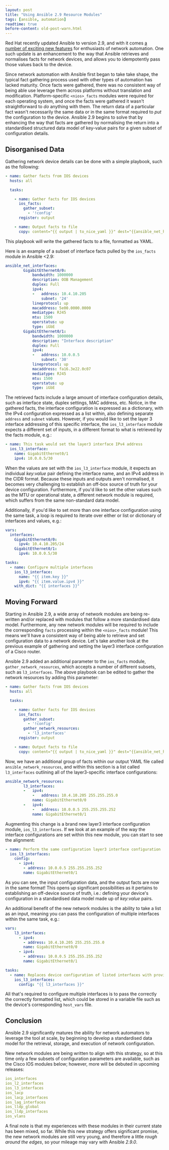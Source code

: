 ```yaml
---
layout: post
title: "Using Ansible 2.9 Resource Modules"
tags: [ansible, automation]
readtime: true
before-content: old-post-warn.html
---
```


Red Hat recently updated Ansible to version 2.9, and with it comes [a number of exciting new features](https://www.ansible.com/blog/network-features-coming-soon-in-ansible-engine-2.9) for enthusiasts of network automation. One such update is an enhancement to the way that Ansible retrieves and normalises facts for network devices, and allows you to idempotently pass those values back to the device.

Since network automation with Ansible first began to take take shape, the typical fact gathering process used with other types of automation has lacked maturity. Once facts were gathered, there was no consistent way of being able use leverage them across platforms without translation and modification. Platform-specific `<nios>_facts` modules were required for each operating system, and once the facts were gathered it wasn't straightforward to _do_ anything with them. The return data of a particular fact wasn't necessarily the same data or in the same format required to _put_ the configuration to the device. Ansible 2.9 begins to solve that by enhancing the way that facts are gathered by normalising the return into a standardised structured data model of key-value pairs for a given subset of configuration details.

## Disorganised Data

Gathering network device details can be done with a simple playbook, such as the following: 

```yaml
- name: Gather facts from IOS devices
  hosts: all

  tasks:

    - name: Gather facts for IOS devices
      ios_facts:
        gather_subset:
          - '!config'
      register: output

    - name: Output facts to file
      copy: content="{{ output | to_nice_yaml }}" dest="{{ansible_net_hostname}}_facts.yaml"
```

This playbook will write the gathered facts to a file, formatted as YAML.

Here is an example of a subset of interface facts pulled by the `ios_facts` module in Ansible <2.9:

```yaml
ansible_net_interfaces:
        GigabitEthernet0/0:
            bandwidth: 1000000
            description: OOB Management
            duplex: Full
            ipv4:
            -   address: 10.4.10.205
                subnet: '24'
            lineprotocol: up
            macaddress: 5e00.0000.0000
            mediatype: RJ45
            mtu: 1500
            operstatus: up
            type: iGbE
        GigabitEthernet0/1:
            bandwidth: 1000000
            description: "Interface description"
            duplex: Full
            ipv4:
            -   address: 10.0.0.5
                subnet: '30'
            lineprotocol: up
            macaddress: fa16.3e22.0c07
            mediatype: RJ45
            mtu: 1500
            operstatus: up
            type: iGbE
```

The retrieved facts include a large amount of interface configuration details, such as interface state, duplex settings, MAC address, etc. Notice, in the gathered facts, the interface configuration is expressed as a dictionary, with the IPv4 configuration expressed as a list within, also defining separate `address` and `subnet` values. However, if you would like to set the layer 3 interface addressing of this specific interface, the `ios_l3_interface` module expects a different set of inputs, in a different format to what is retrieved by the facts module, e.g.:

```yaml
- name: This task would set the layer3 interface IPv4 address
  ios_l3_interface:
    name: GigabitEthernet0/1
    ipv4: 10.0.0.5/30
```

When the values are set with the `ios_l3_interface` module, it expects an individual _key:value_ pair defining the interface name, and an IPv4 address in the CIDR format. Because these inputs and outputs aren't normalised, it becomes very challenging to establish an off-box source of truth for your device configuration. Furthermore, if you'd like to set the other values such as the MTU or operational state, a different network module is required, which suffers from the same non-standard data model.

Additionally, if you'd like to set more than one interface configuration using the same task, a loop is required to iterate over either or list or dictionary of interfaces and values, e.g.:

```yaml
vars:
  interfaces:
    GigabitEthernet0/0:
      ipv4: 10.4.10.205/24
    GigabitEthernet0/1:
      ipv4: 10.0.0.5/30

tasks:
  - name: Configure multiple interfaces
    ios_l3_interface:
      name: "{{ item.key }}"
      ipv4: "{{ item.value.ipv4 }}"
    with_dict: "{{ interfaces }}"
```

## Moving Forward

Starting in Ansible 2.9, a wide array of network modules are being re-written and/or replaced with modules that follow a more standardised data model. Furthermore, any new network modules will be required to include the corresponding `facts` processing within the `<nios>_facts` module! This means we'll have a consistent way of being able to retrieve and set configuration data to a network device. Let's take another look at the previous example of gathering and setting the layer3 interface configuration of a Cisco router.

Ansible 2.9 added an additional parameter to the `ios_facts` module, `gather_network_resources`, which accepts a number of different subsets, such as `l3_interfaces`. The above playbook can be edited to gather the network resources by adding this parameter:

```yaml
- name: Gather facts from IOS devices
  hosts: all

  tasks:

    - name: Gather facts for IOS devices
      ios_facts:
        gather_subset:
          - '!config'
        gather_network_resources:
          - 'l3_interfaces'
      register: output

    - name: Output facts to file
      copy: content="{{ output | to_nice_yaml }}" dest="{{ansible_net_hostname}}_facts.yaml"
```

Now, we have an additional group of facts within our output YAML file called `ansible_network_resources`, and within this section is a list called `l3_interfaces` outlining all of the layer3-specific interface configurations:

```yaml
ansible_network_resources:
        l3_interfaces:
        -   ipv4:
            -   address: 10.4.10.205 255.255.255.0
            name: GigabitEthernet0/0
        -   ipv4:
            -   address: 10.0.0.5 255.255.255.252
            name: GigabitEthernet0/1
```

Augmenting this change is a brand new layer3 interface configuration module, `ios_l3_interfaces`. If we look at an example of the way the interface configurations are set within this new module, you can start to see the alignment:

```yaml
- name: Perform the same configuration layer3 interface configuration
  ios_l3_interfaces:
    config:
      - ipv4:
        - address: 10.0.0.5 255.255.255.252
        name: GigabitEthernet0/1
```

As you can see, the input configuration data, and the output facts are now in the same format! This opens up significant possibilities as it pertains to establishing an off-device source of truth, i.e.: defining your device's configuration in a standardised data model made up of _key:value_ pairs.

An additional benefit of the new network modules is the ability to take a list as an input, meaning you can pass the configuration of multiple interfaces within the same task, e.g.:

```yaml
vars:
    l3_interfaces:
      - ipv4:
        - address: 10.4.10.205 255.255.255.0
        name: GigabitEthernet0/0
      - ipv4:
        - address: 10.0.0.5 255.255.255.252
        name: GigabitEthernet0/1

tasks:
  - name: Replaces device configuration of listed interfaces with provided configuration
    ios_l3_interfaces:
      config: "{{ l3_interfaces }}"
```

All that's required to configure multiple interfaces is to pass the correctly the correctly formatted list, which could be stored in a variable file such as the device's corresponding `host_vars` file.

## Conclusion

Ansible 2.9 significantly matures the ability for network automators to leverage the tool at scale, by beginning to develop a standardised data model for the retrieval, storage, and execution of network configuration.

New network modules are being written to align with this strategy, so at this time only a few subsets of configuration parameters are available, such as the Cisco IOS modules below; however, more will be debuted in upcoming releases:

```yaml
ios_interfaces
ios_l2_interfaces
ios_l3_interfaces
ios_lacp
ios_lacp_interfaces
ios_lag_interfaces
ios_lldp_global
ios_lldp_interfaces
ios_vlans
```

A final note is that my experiences with these modules in their current state has been mixed, so far. While this new strategy offers significant promise, the new network modules are still very young, and therefore a little _rough around the edges_, so your mileage may vary with Ansible _2.9.0_.